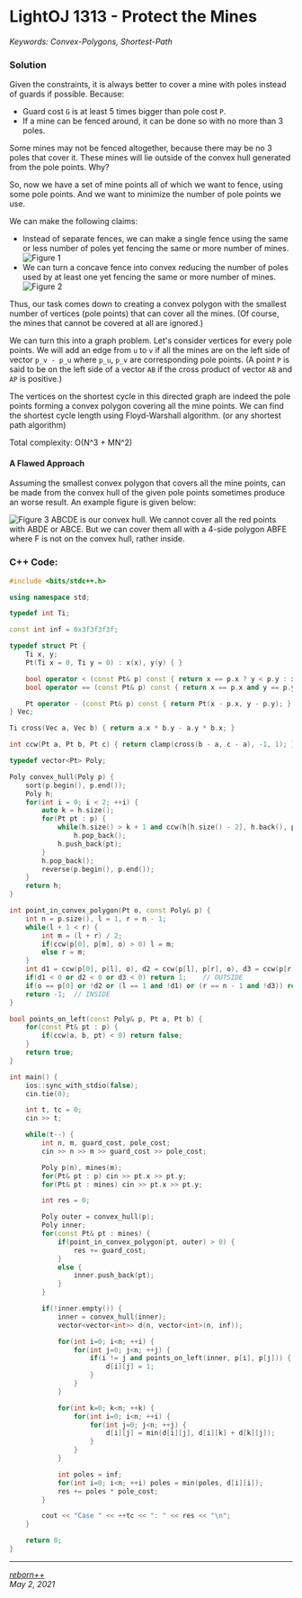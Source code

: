 # LightOJ 1313 - Protect the Mines

_Keywords: Convex-Polygons, Shortest-Path_

### Solution

Given the constraints, it is always better to cover a mine with poles instead 
of guards if possible. Because:
* Guard cost `G` is at least 5 times bigger than pole cost `P`. 
* If a mine can be fenced around, it can be done so with no more than 3 poles.

Some mines may not be fenced altogether, because there may be no 3 poles that
cover it. These mines will lie outside of the convex hull generated from the
pole points. Why?

So, now we have a set of mine points all of which we want to fence, using some
pole points. And we want to minimize the number of pole points we use.

We can make the following claims:
* Instead of separate fences, we can make a single fence using the same or less
number of poles yet fencing the same or more number of mines.
![Figure 1](./img1.png)
* We can turn a concave fence into convex reducing the number of poles used by
at least one yet fencing the same or more number of mines.
![Figure 2](./img2.png)

Thus, our task comes down to creating a convex polygon with the smallest number
of vertices (pole points) that can cover all the mines. (Of course, the mines 
that cannot be covered at all are ignored.)

We can turn this into a graph problem. Let's consider vertices for every pole
points. We will add an edge from `u` to `v` if all the mines are on the left 
side of vector `p_v - p_u` where `p_u`, `p_v` are corresponding pole points.
(A point `P` is said to be on the left side of a vector `AB` if the cross 
product of vector `AB` and `AP` is positive.)

The vertices on the shortest cycle in this directed graph are indeed the pole
points forming a convex polygon covering all the mine points. We can find the
shortest cycle length using Floyd-Warshall algorithm. (or any shortest path 
algorithm)

Total complexity: O(N^3 + MN^2)

#### A Flawed Approach

Assuming the smallest convex polygon that covers all the mine points, can be 
made from the convex hull of the given pole points sometimes produce an worse
result. An example figure is given below:

![Figure 3](./img3.png)
ABCDE is our convex hull. We cannot cover all the red points with ABDE or ABCE.
But we can cover them all with a 4-side polygon ABFE where F is not on the 
convex hull, rather inside.

### C++ Code:

```cpp
#include <bits/stdc++.h>

using namespace std;

typedef int Ti;

const int inf = 0x3f3f3f3f;

typedef struct Pt {
	Ti x, y;
	Pt(Ti x = 0, Ti y = 0) : x(x), y(y) { }

	bool operator < (const Pt& p) const { return x == p.x ? y < p.y : x < p.x; }
	bool operator == (const Pt& p) const { return x == p.x and y == p.y; }

	Pt operator - (const Pt& p) const { return Pt(x - p.x, y - p.y); }
} Vec;

Ti cross(Vec a, Vec b) { return a.x * b.y - a.y * b.x; }

int ccw(Pt a, Pt b, Pt c) { return clamp(cross(b - a, c - a), -1, 1); }

typedef vector<Pt> Poly;

Poly convex_hull(Poly p) {
	sort(p.begin(), p.end());
	Poly h;
	for(int i = 0; i < 2; ++i) {
		auto k = h.size();
		for(Pt pt : p) {
			while(h.size() > k + 1 and ccw(h[h.size() - 2], h.back(), pt) <= 0)
				h.pop_back();
			h.push_back(pt);
		}
		h.pop_back();
		reverse(p.begin(), p.end());
	}
	return h;
}

int point_in_convex_polygon(Pt o, const Poly& p) {
	int n = p.size(), l = 1, r = n - 1;
	while(l + 1 < r) {
		int m = (l + r) / 2;
		if(ccw(p[0], p[m], o) > 0) l = m;
		else r = m;
	}
	int d1 = ccw(p[0], p[l], o), d2 = ccw(p[l], p[r], o), d3 = ccw(p[r], p[0], o);
	if(d1 < 0 or d2 < 0 or d3 < 0) return 1;	// OUTSIDE
	if(o == p[0] or !d2 or (l == 1 and !d1) or (r == n - 1 and !d3)) return 0;	// ON PERIMETER
	return -1;	// INSIDE
}

bool points_on_left(const Poly& p, Pt a, Pt b) {
	for(const Pt& pt : p) {
		if(ccw(a, b, pt) < 0) return false;
	}
	return true;
}

int main() {
	ios::sync_with_stdio(false);
	cin.tie(0);

	int t, tc = 0;
	cin >> t;

	while(t--) {
		int n, m, guard_cost, pole_cost;
		cin >> n >> m >> guard_cost >> pole_cost;

		Poly p(n), mines(m);
		for(Pt& pt : p) cin >> pt.x >> pt.y;
		for(Pt& pt : mines) cin >> pt.x >> pt.y;

		int res = 0;

		Poly outer = convex_hull(p);
		Poly inner;
		for(const Pt& pt : mines) {
			if(point_in_convex_polygon(pt, outer) > 0) {
				res += guard_cost;
			}
			else {
				inner.push_back(pt);
			}
		}

		if(!inner.empty()) {
			inner = convex_hull(inner);
			vector<vector<int>> d(n, vector<int>(n, inf));

			for(int i=0; i<n; ++i) {
				for(int j=0; j<n; ++j) {
					if(i != j and points_on_left(inner, p[i], p[j])) {
						d[i][j] = 1;
					}
				}
			}

			for(int k=0; k<n; ++k) {
				for(int i=0; i<n; ++i) {
					for(int j=0; j<n; ++j) {
						d[i][j] = min(d[i][j], d[i][k] + d[k][j]);
					}
				}
			}

			int poles = inf;
			for(int i=0; i<n; ++i) poles = min(poles, d[i][i]);
			res += poles * pole_cost;
		}

		cout << "Case " << ++tc << ": " << res << "\n";
	}

	return 0;
}
```

---

_[reborn++](https://lightoj.com/user/rebornplusplus)_ <br/>
_May 2, 2021_
